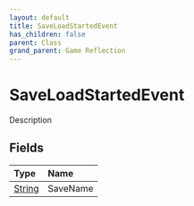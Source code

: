 ```yaml
---
layout: default
title: SaveLoadStartedEvent
has_children: false
parent: Class
grand_parent: Game Reflection
---
```

# SaveLoadStartedEvent
Description 

## Fields

| Type | Name |
|:----------|:--------------|
| [String](/riftbreaker-wiki/docs/game-reflection/components/string/) | SaveName |

